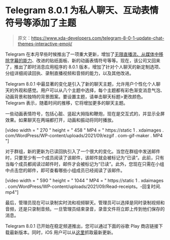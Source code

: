 # Telegram 8.0.1 为私人聊天、互动表情符号等添加了主题

> 原文：<https://www.xda-developers.com/telegram-8-0-1-update-chat-themes-interactive-emoji/>

Telegram 在本月早些时候推出了一项重大更新，增加了[无限直播流、从媒体中移除字幕的能力](https://www.xda-developers.com/telegram-8-0-unlimited-live-stream/)、改进的贴纸面板、新的动画表情符号等等。现在，该公司又回来了，推出了即时消息应用程序的 8.0.1 版本，增加了针对个人聊天的新定制选项、分组详细阅读回执、录制直播视频和音频的能力，以及其他改进。

Telegram 8.0.1 中最显著的变化是引入了新的聊天主题，允许用户个性化个人聊天的外观和感觉。用户可以从八个主题中选择，每个主题都有彩色渐变消息气泡、动画背景和独特的背景图案。要设置主题，请单击聊天标题>更改颜色。Telegram 表示，随着时间的推移，它将增加更多的聊天主题。

一些动画表情符号，包括心脏、竖起大拇指和鞭炮，现在是交互式的，并显示全屏效果。如果聊天在两端都打开，动画和振动将同时播放。

[video width = " 270 " height = " 458 " MP4 = " https://static 1 . xdaimages . com/WordPress/WP-content/uploads/2021/09/ezgif . com-gif-maker . MP4 "]

对于群组，新的更新为已读回执引入了一个很大的变化。当您在群组中发送邮件时，只要至少有一个成员阅读了该邮件，该邮件就会被标记为“已读”。此前，只有当每个成员都阅读过邮件时，邮件才会被标记为“已读”。此外，您现在只需在小组中点击您的邮件，即可查看哪些小组成员已经阅读了该邮件。

[video width = " 590 " height = " 1044 " MP4 = " https://static 1 . xdaimages . com/WordPress/WP-content/uploads/2021/09/Read-receipts。-回复时间. mp4"]

最后，管理员现在可以录制实时流和视频聊天。管理员可以选择是同时录制视频和音频，还是只录制音频。一旦管理员结束录音，录音文件将立即上传到他们保存的消息。

Telegram 8.0.1 已开始在稳定频道推出，您可以通过下面的谷歌 Play 商店链接下载最新版本。同时，iOS 用户可以从[这里](https://apps.apple.com/in/app/telegram-messenger/id686449807)抓取最新更新。